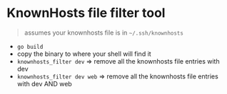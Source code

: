 # KnownHosts file filter tool

> assumes your knownhosts file is in `~/.ssh/knownhosts`

- `go build`
- copy the binary to where your shell will find it
- `knownhosts_filter dev` => remove all the knownhosts file entries with dev
- `knownhosts_filter dev web` => remove all the knownhosts file entries with dev AND web

